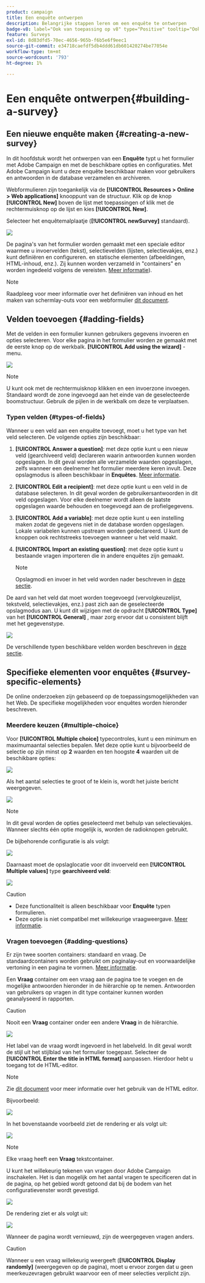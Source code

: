 ```yaml
---
product: campaign
title: Een enquête ontwerpen
description: Belangrijke stappen leren om een enquête te ontwerpen
badge-v8: label="Ook van toepassing op v8" type="Positive" tooltip="Ook van toepassing op campagne v8"
feature: Surveys
exl-id: 8d83dfd5-70ec-4656-965b-f6b5e6f9eec1
source-git-commit: e34718caefdf5db4ddd61db601420274be77054e
workflow-type: tm+mt
source-wordcount: '793'
ht-degree: 1%

---
```


# Een enquête ontwerpen{#building-a-survey}



## Een nieuwe enquête maken {#creating-a-new-survey}

In dit hoofdstuk wordt het ontwerpen van een **Enquête** typt u het formulier met Adobe Campaign en met de beschikbare opties en configuraties. Met Adobe Campaign kunt u deze enquête beschikbaar maken voor gebruikers en antwoorden in de database verzamelen en archiveren.

Webformulieren zijn toegankelijk via de **[!UICONTROL Resources > Online > Web applications]** knooppunt van de structuur. Klik op de knop **[!UICONTROL New]** boven de lijst met toepassingen of klik met de rechtermuisknop op de lijst en kies **[!UICONTROL New]**.

Selecteer het enquêtemalplaatje (**[!UICONTROL newSurvey]** standaard).

![](assets/s_ncs_admin_survey_select_template.png)

De pagina&#39;s van het formulier worden gemaakt met een speciale editor waarmee u invoervelden (tekst), selectievelden (lijsten, selectievakjes, enz.) kunt definiëren en configureren. en statische elementen (afbeeldingen, HTML-inhoud, enz.). Zij kunnen worden verzameld in &quot;containers&quot; en worden ingedeeld volgens de vereisten. [Meer informatie](#adding-questions)).

>[!NOTE]
>
>Raadpleeg voor meer informatie over het definiëren van inhoud en het maken van schermlay-outs voor een webformulier [dit document](../../web/using/about-web-forms.md).

## Velden toevoegen {#adding-fields}

Met de velden in een formulier kunnen gebruikers gegevens invoeren en opties selecteren. Voor elke pagina in het formulier worden ze gemaakt met de eerste knop op de werkbalk. **[!UICONTROL Add using the wizard]** -menu.

![](assets/s_ncs_admin_survey_add_field_menu.png)

>[!NOTE]
>
>U kunt ook met de rechtermuisknop klikken en een invoerzone invoegen. Standaard wordt de zone ingevoegd aan het einde van de geselecteerde boomstructuur. Gebruik de pijlen in de werkbalk om deze te verplaatsen.

### Typen velden {#types-of-fields}

Wanneer u een veld aan een enquête toevoegt, moet u het type van het veld selecteren. De volgende opties zijn beschikbaar:

1. **[!UICONTROL Answer a question]**: met deze optie kunt u een nieuw veld (gearchiveerd veld) declareren waarin antwoorden kunnen worden opgeslagen. In dit geval worden alle verzamelde waarden opgeslagen, zelfs wanneer een deelnemer het formulier meerdere keren invult. Deze opslagmodus is alleen beschikbaar in **Enquêtes**. [Meer informatie](../../surveys/using/managing-answers.md#storing-collected-answers).
1. **[!UICONTROL Edit a recipient]**: met deze optie kunt u een veld in de database selecteren. In dit geval worden de gebruikersantwoorden in dit veld opgeslagen. Voor elke deelnemer wordt alleen de laatste opgeslagen waarde behouden en toegevoegd aan de profielgegevens.
1. **[!UICONTROL Add a variable]**: met deze optie kunt u een instelling maken zodat de gegevens niet in de database worden opgeslagen. Lokale variabelen kunnen upstream worden gedeclareerd. U kunt de knoppen ook rechtstreeks toevoegen wanneer u het veld maakt.
1. **[!UICONTROL Import an existing question]**: met deze optie kunt u bestaande vragen importeren die in andere enquêtes zijn gemaakt.

   >[!NOTE]
   >
   >Opslagmodi en invoer in het veld worden nader beschreven in [deze sectie](../../surveys/using/managing-answers.md#storing-collected-answers).

De aard van het veld dat moet worden toegevoegd (vervolgkeuzelijst, tekstveld, selectievakjes, enz.) past zich aan de geselecteerde opslagmodus aan. U kunt dit wijzigen met de opdracht **[!UICONTROL Type]** van het **[!UICONTROL General]** , maar zorg ervoor dat u consistent blijft met het gegevenstype.

![](assets/s_ncs_admin_survey_change_type.png)

De verschillende typen beschikbare velden worden beschreven in [deze sectie](../../web/using/about-web-forms.md).

## Specifieke elementen voor enquêtes {#survey-specific-elements}

De online onderzoeken zijn gebaseerd op de toepassingsmogelijkheden van het Web. De specifieke mogelijkheden voor enquêtes worden hieronder beschreven.

### Meerdere keuzen {#multiple-choice}

Voor **[!UICONTROL Multiple choice]** typecontroles, kunt u een minimum en maximumaantal selecties bepalen. Met deze optie kunt u bijvoorbeeld de selectie op zijn minst op **2** waarden en ten hoogste **4** waarden uit de beschikbare opties:

![](assets/s_ncs_admin_survey_multichoice_ex1.png)

Als het aantal selecties te groot of te klein is, wordt het juiste bericht weergegeven.

![](assets/s_ncs_admin_survey_multichoice_ex2.png)

>[!NOTE]
>
>In dit geval worden de opties geselecteerd met behulp van selectievakjes. Wanneer slechts één optie mogelijk is, worden de radioknopen gebruikt.

De bijbehorende configuratie is als volgt:

![](assets/s_ncs_admin_survey_multichoice_ex3.png)

Daarnaast moet de opslaglocatie voor dit invoerveld een **[!UICONTROL Multiple values]** type **gearchiveerd veld**:

![](assets/s_ncs_admin_survey_multiple_values_field.png)

>[!CAUTION]
>
>* Deze functionaliteit is alleen beschikbaar voor **Enquête** typen formulieren.
>* Deze optie is niet compatibel met willekeurige vraagweergave. [Meer informatie](#adding-questions).

### Vragen toevoegen {#adding-questions}

Er zijn twee soorten containers: standaard en vraag. De standaardcontainers worden gebruikt om paginalay-out en voorwaardelijke vertoning in een pagina te vormen. [Meer informatie](../../web/using/about-web-forms.md).

Een **Vraag** container om een vraag aan de pagina toe te voegen en de mogelijke antwoorden hieronder in de hiërarchie op te nemen. Antwoorden van gebruikers op vragen in dit type container kunnen worden geanalyseerd in rapporten.

>[!CAUTION]
>
>Nooit een **Vraag** container onder een andere **Vraag** in de hiërarchie.

![](assets/s_ncs_admin_question_label.png)

Het label van de vraag wordt ingevoerd in het labelveld. In dit geval wordt de stijl uit het stijlblad van het formulier toegepast. Selecteer de **[!UICONTROL Enter the title in HTML format]** aanpassen. Hierdoor hebt u toegang tot de HTML-editor.

>[!NOTE]
>
>Zie [dit document](../../web/using/about-web-forms.md) voor meer informatie over het gebruik van de HTML editor.

Bijvoorbeeld:

![](assets/s_ncs_admin_survey_containers_qu_arbo.png)

In het bovenstaande voorbeeld ziet de rendering er als volgt uit:

![](assets/s_ncs_admin_survey_containers_qu_ex.png)

>[!NOTE]
>
>Elke vraag heeft een **Vraag** tekstcontainer.

U kunt het willekeurig tekenen van vragen door Adobe Campaign inschakelen. Het is dan mogelijk om het aantal vragen te specificeren dat in de pagina, op het gebied wordt getoond dat bij de bodem van het configuratievenster wordt gevestigd.

![](assets/s_ncs_admin_survey_containers_qu_display.png)

De rendering ziet er als volgt uit:

![](assets/s_ncs_admin_survey_containers_qu_display_rendering.png)

Wanneer de pagina wordt vernieuwd, zijn de weergegeven vragen anders.

>[!CAUTION]
>
>Wanneer u een vraag willekeurig weergeeft (**[!UICONTROL Display randomly]** (weergegeven op de pagina), moet u ervoor zorgen dat u geen meerkeuzevragen gebruikt waarvoor een of meer selecties verplicht zijn.
